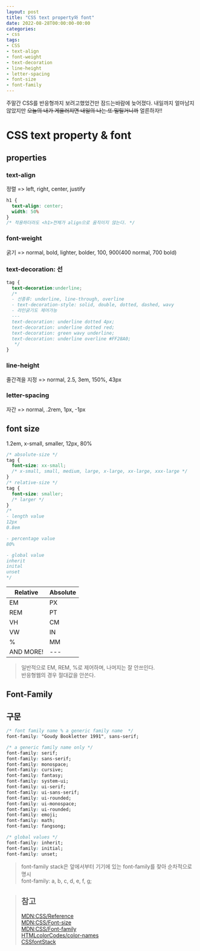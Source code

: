 ```yaml
---
layout: post
title: "CSS text property와 font"
date: 2022-08-28T00:00:00-00:00
categories:
- css
tags:
- CSS
- text-align
- font-weight
- text-decoration
- line-height
- letter-spacing
- font-size
- font-family
---
```

주말간 CSS를 반응형까지 보려고했었건만 잠드는바람에 늦어졌다. 내일까지 얼마남지않았지만 ~~오늘의 내가 게을러지면 내일의 나는 또 밀릴거니까~~ 얼른하자!!
# CSS text property & font

## properties

### text-align
정렬 => left, right, center, justify

```css
h1 {
  text-align: center;
  width: 50%
}
/* 적용하더라도 <h1>전체가 align으로 움직이지 않는다. */
```

### font-weight
굵기 => normal, bold, lighter, bolder, 100, 900(400 normal, 700 bold)

### text-decoration: 선

```css
tag {
  text-decoration:underline;
  /* 
  - 선종류: underline, line-through, overline
  - text-decoration-style: solid, double, dotted, dashed, wavy
  - 라인굵기도 제어가능
  ---
  text-decoration: underline dotted 4px;
  text-decoration: underline dotted red;
  text-decoration: green wavy underline;
  text-decoration: underline overline #FF28A0;
   */
}
```

### line-height
줄간격을 지정 => normal, 2.5, 3em, 150%, 43px

### letter-spacing
자간 => normal, .2rem, 1px, -1px

## font size

1.2em, x-small, smaller, 12px, 80%

```css
/* absolute-size */
tag {
  font-size: xx-small;
  /* x-small, small, medium, large, x-large, xx-large, xxx-large */
}
/* relative-size */
tag {
  font-size: smaller;
  /* larger */
}
/* 
- length value
12px
0.8em

- percentage value
80%

- global value
inherit
inital
unset
*/
```

| Relative | Absolute | 
|---|---|
| EM | PX |
| REM | PT |
| VH | CM |
| VW | IN |
| % | MM |
| AND MORE! |---|

> 일반적으로 EM, REM, %로 제어하며, 나머지는 잘 안쓰인다.   
> 반응형웹의 경우 절대값을 안쓴다.


## Font-Family

## 구문
```css
/* font family name % a generic family name  */
font-family: "Goudy Bookletter 1991", sans-serif;

/* a generic family name only */
font-family: serif;
font-family: sans-serif;
font-family: monospace;
font-family: cursive;
font-family: fantasy;
font-family: system-ui;
font-family: ui-serif;
font-family: ui-sans-serif;
font-family: ui-rounded;
font-family: ui-monospace;
font-family: ui-rounded;
font-family: emoji;
font-family: math;
font-family: fangsong;

/* global values */
font-family: inherit;
font-family: initial;
font-family: unset;
```

> font-family stack은 앞에서부터 기기에 있는 font-family를 찾아 순차적으로 명시   
> font-family: a, b, c, d, e, f, g;

> ## 참고
> [MDN:CSS/Reference](https://developer.mozilla.org/ko/docs/Web/CSS/Reference)  
> [MDN:CSS/Font-size](https://developer.mozilla.org/ko/docs/Web/CSS/font-size)   
> [MDN:CSS/Font-family](https://developer.mozilla.org/ko/docs/Web/CSS/font-family)   
> [HTMLcolorCodes/color-names](https://htmlcolorcodes.com/color-names/)   
> [CSSfontStack](https://cssfontstack.com)